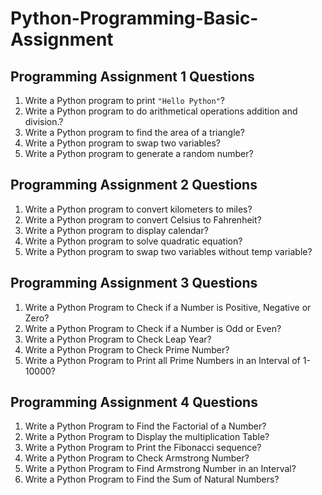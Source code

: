 # Python-Programming-Basic-Assignment

## Programming Assignment 1 Questions

1.	Write a Python program to print `"Hello Python"`?  
2.	Write a Python program to do arithmetical operations addition and division.?  
3.	Write a Python program to find the area of a triangle?  
4.	Write a Python program to swap two variables?  
5.	Write a Python program to generate a random number?  

## Programming Assignment 2 Questions

1.	Write a Python program to convert kilometers to miles?  
2.	Write a Python program to convert Celsius to Fahrenheit?  
3.	Write a Python program to display calendar?  
4.	Write a Python program to solve quadratic equation?  
5.	Write a Python program to swap two variables without temp variable?  

## Programming Assignment 3 Questions

1.	Write a Python Program to Check if a Number is Positive, Negative or Zero?  
2.	Write a Python Program to Check if a Number is Odd or Even?  
3.	Write a Python Program to Check Leap Year?  
4.	Write a Python Program to Check Prime Number?  
5.	Write a Python Program to Print all Prime Numbers in an Interval of 1-10000?  

## Programming Assignment 4 Questions

1.	Write a Python Program to Find the Factorial of a Number?  
2.	Write a Python Program to Display the multiplication Table?  
3.	Write a Python Program to Print the Fibonacci sequence?  
4.	Write a Python Program to Check Armstrong Number?  
5.	Write a Python Program to Find Armstrong Number in an Interval?  
6.	Write a Python Program to Find the Sum of Natural Numbers?  



